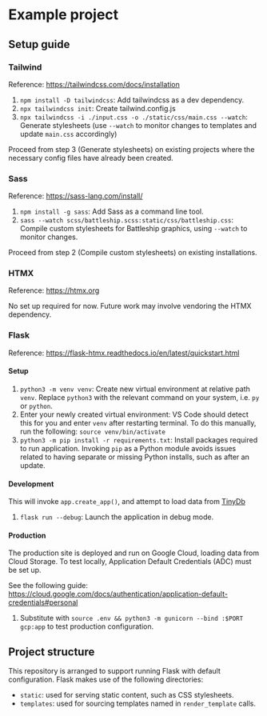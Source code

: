 # Example project

## Setup guide

### Tailwind
Reference: https://tailwindcss.com/docs/installation
1. `npm install -D tailwindcss`: Add tailwindcss as a dev dependency.
1. `npx tailwindcss init`: Create tailwind.config.js
1. `npx tailwindcss -i ./input.css -o ./static/css/main.css --watch`: Generate stylesheets (use `--watch` to monitor changes to templates and update `main.css` accordingly)

Proceed from step 3 (Generate stylesheets) on existing projects where the necessary config files have already been created.

### Sass
Reference: https://sass-lang.com/install/
1. `npm install -g sass`: Add Sass as a command line tool.
1. `sass --watch scss/battleship.scss:static/css/battleship.css`: Compile custom stylesheets for Battleship graphics, using `--watch` to monitor changes.

Proceed from step 2 (Compile custom stylesheets) on existing installations.

### HTMX
Reference: https://htmx.org

No set up required for now. Future work may involve vendoring the HTMX dependency.

### Flask
Reference: https://flask-htmx.readthedocs.io/en/latest/quickstart.html

#### Setup
1. `python3 -m venv venv`: Create new virtual environment at relative path `venv`. Replace `python3` with the relevant command on your system, i.e. `py` or `python`.
1. Enter your newly created virtual environment: VS Code should detect this for you and enter `venv` after restarting terminal. To do this manually, run the following:
```source venv/bin/activate```
1. `python3 -m pip install -r requirements.txt`: Install packages required to run application. Invoking `pip` as a Python module avoids issues related to having separate or missing Python installs, such as after an update.

#### Development
This will invoke `app.create_app()`, and attempt to load data from [TinyDb](https://tinydb.readthedocs.io/en/latest/index.html)
1. `flask run --debug`: Launch the application in debug mode.

#### Production
The production site is deployed and run on Google Cloud, loading data from Cloud Storage. To test locally, Application Default Credentials (ADC) must be set up.

See the following guide: https://cloud.google.com/docs/authentication/application-default-credentials#personal
1. Substitute with `source .env && python3 -m gunicorn --bind :$PORT gcp:app` to test production configuration.

## Project structure
This repository is arranged to support running Flask with default configuration. Flask makes use of the following directories:
- `static`: used for serving static content, such as CSS stylesheets.
- `templates`: used for sourcing templates named in `render_template` calls.
